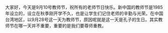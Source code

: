 大家好，今天是9月10号教师节，祝所有的老师节日快乐。新中国的教师节是1985年设立的，设立在秋季刚开学不久，也是让学生们记住老师的辛勤与光荣。在中国台湾地区，以9月28号这一天为教师节，原因呢就是这一天是孔子的生日。其实教师节在哪一天并不重要，重要的是我们要尊师重教。
